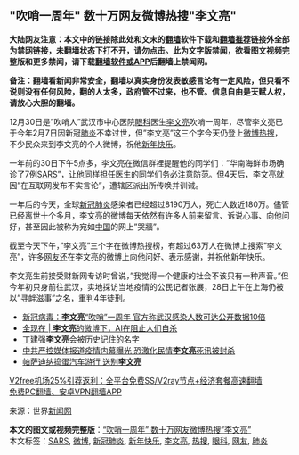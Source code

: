 <h2>"吹哨一周年" 数十万网友微博热搜"李文亮"</h2> <p class="notice"><b>大陆网友注意：本文中的链接除此处和文末的<a href="https://github.com/bannedbook/fanqiang" >翻墙</a>软件下载和<a href="https://github.com/killgcd/justmysocks/blob/master/README.md">翻墙推荐</a>链接外全部为禁网链接，未翻墙状态下打不开，请勿点击。此为文字版禁闻，欲看图文视频完整版和更多禁闻，请下载<a href="https://github.com/bannedbook/fanqiang">翻墙软件或APP</a>后翻墙上禁闻网。</p><p>备注：翻墙看新闻非常安全，翻墙以真实身份发表敏感言论有一定风险，但只看不说则没有任何风险，翻的人太多，政府管不过来，也不管。信息自由是天赋人权，请放心大胆的翻墙。</b></p>  <div class="entry"> <p>12月30日是&#8221;吹哨人&#8221;武汉市中心医院<a href="https://www.bannedbook.org/bnews/tag/%e7%9c%bc%e7%a7%91/" class="st_tag internal_tag" rel="tag" title="标签 眼科 下的日志">眼科</a>医生<a href="https://www.bannedbook.org/bnews/tag/%e6%9d%8e%e6%96%87%e4%ba%ae/" class="st_tag internal_tag" rel="tag" title="标签 李文亮 下的日志">李文亮</a>吹哨一周年，尽管李文亮已于今年2月7日因新冠<a href="https://www.bannedbook.org/bnews/tag/%e8%82%ba%e7%82%8e/" class="st_tag internal_tag" rel="tag" title="标签 肺炎 下的日志">肺炎</a>不幸过世，但&#8221;李文亮&#8221;这三个字今天仍登上<a href="https://www.bannedbook.org/bnews/tag/%e5%be%ae%e5%8d%9a/" class="st_tag internal_tag" rel="tag" title="标签 微博 下的日志">微博</a><a href="https://www.bannedbook.org/bnews/tag/%E7%83%AD%E6%90%9C/" class="st_tag internal_tag" rel="tag" title="标签 热搜 下的日志">热搜</a>，不少民众来到李文亮的个人微博，祝他<a href="https://www.bannedbook.org/bnews/tag/%E6%96%B0%E5%B9%B4%E5%BF%AB%E4%B9%90/" class="st_tag internal_tag" rel="tag" title="标签 新年快乐 下的日志">新年快乐</a>。</p> <p>一年前的30日下午5点多，李文亮在微信群裡提醒他的同学们：&#8221;华南海鲜市场确诊了7例<a href="https://www.bannedbook.org/bnews/tag/sars/" class="st_tag internal_tag" rel="tag" title="标签 SARS 下的日志">SARS</a>&#8221;，让他同样担任医生的同学们务必注意防范。但4天后，李文亮就因&#8221;在互联网发布不实言论&#8221;，遭辖区派出所传唤并训诫。</p> <p>一年后的今天，全球<a href="https://www.bannedbook.org/bnews/tag/%e6%96%b0%e5%86%a0%e8%82%ba%e7%82%8e/" class="st_tag internal_tag" rel="tag" title="标签 新冠肺炎 下的日志">新冠肺炎</a>感染者已经超过8190万人，死亡人数近180万。儘管已经离世十个多月，李文亮的微博每天依然有许多人前来留言、诉说心事、向他问好，甚至因此被称为宛如<span class='wp_keywordlink_affiliate'><a href="https://www.bannedbook.org/" title="中国" target="_blank">中国</a></span>的网上&#8221;哭牆&#8221;。</p>  <p>截至今天下午，&#8221;李文亮&#8221;三个字在微博热搜榜，有超过63万人在微博上搜索&#8221;李文亮&#8221;，许多<a href="https://www.bannedbook.org/bnews/tag/%e7%bd%91%e5%8f%8b/" class="st_tag internal_tag" rel="tag" title="标签 网友 下的日志">网友</a>还在李文亮的微博上向他问好、表示感谢，并祝他新年快乐。</p> <p>李文亮生前接受财新网专访时曾说，&#8221;我觉得一个健康的社会不该只有一种声音。&#8221;但今年初只身前往武汉，实地採访当地疫情的公民记者张展，28日上午在上海仍被以&#8221;寻衅滋事&#8221;之名，重判4年徒刑。</p> <ul class='op-related-articles' title='相关阅读'> <li><a href='https://www.bannedbook.org/bnews/headline/20201230/1457847.html' target='_blank'>新冠病毒：<b>李文亮</b>“吹哨”一周年 官方称武汉感染人数可达公开数据10倍</a></li> <li><a href='https://www.bannedbook.org/bnews/baitai/20201227/1455644.html' target='_blank'>全现在 &#124; <b>李文亮</b>的微博下，AI在阻止人们自杀</a></li> <li><a href='https://www.bannedbook.org/bnews/baitai/20201225/1454656.html' target='_blank'>丁建强<b>李文亮</b>会被历史记住的名字</a></li> <li><a href='https://www.bannedbook.org/bnews/headline/20201220/1451717.html' target='_blank'>中共严控媒体报道疫情内幕曝光 恐激化民情<b>李文亮</b>死讯被封杀</a></li> <li><a href='https://www.bannedbook.org/bnews/taiwannews/20201119/1433470.html' target='_blank'>帕萨迪纳捣蛋汽车游行 送别<b>李文亮</b></a></li> </ul> <p class="texttj"> <a href="https://www.bannedbook.org/forum23/topic22702.html" target="_blank">V2free机场25%引荐返利：全平台免费SS/V2ray节点+经济套餐高速翻墙</a><br/> <a href="https://github.com/bannedbook/fanqiang/wiki/%E7%A6%81%E9%97%BB%E7%BD%91%E5%AE%89%E5%8D%93%E7%BF%BB%E5%A2%99%E6%96%B0%E9%97%BBAPP" target="_blank">免费PC翻墙、安卓VPN翻墙APP</a></p><p> 来源：世界<span class='wp_keywordlink_affiliate'><a href="https://www.bannedbook.org/" title="新闻网">新闻网</a></span> </p> <a name='sharetosocial'></a>       <div><b>本文的图文或视频完整版</b>：<a href='https://www.bannedbook.org/bnews/cbnews/20201230/1457891.html'>&#8220;吹哨一周年&#8221; 数十万网友微博热搜&#8221;李文亮&#8221;</a></div>  </div><!--END ENTRY--> <div class="postfooter"> <div>本文标签：<a href="https://www.bannedbook.org/bnews/tag/sars/" rel="tag">SARS</a>, <a href="https://www.bannedbook.org/bnews/tag/%e5%be%ae%e5%8d%9a/" rel="tag">微博</a>, <a href="https://www.bannedbook.org/bnews/tag/%e6%96%b0%e5%86%a0%e8%82%ba%e7%82%8e/" rel="tag">新冠肺炎</a>, <a href="https://www.bannedbook.org/bnews/tag/%E6%96%B0%E5%B9%B4%E5%BF%AB%E4%B9%90/" rel="tag">新年快乐</a>, <a href="https://www.bannedbook.org/bnews/tag/%e6%9d%8e%e6%96%87%e4%ba%ae/" rel="tag">李文亮</a>, <a href="https://www.bannedbook.org/bnews/tag/%E7%83%AD%E6%90%9C/" rel="tag">热搜</a>, <a href="https://www.bannedbook.org/bnews/tag/%e7%9c%bc%e7%a7%91/" rel="tag">眼科</a>, <a href="https://www.bannedbook.org/bnews/tag/%e7%bd%91%e5%8f%8b/" rel="tag">网友</a>, <a href="https://www.bannedbook.org/bnews/tag/%e8%82%ba%e7%82%8e/" rel="tag">肺炎</a></div>  </div><!--END POSTFOOTER--> 